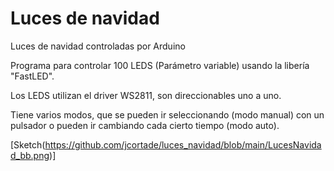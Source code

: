 # Luces de navidad

Luces de navidad controladas por Arduino

Programa para controlar 100 LEDS (Parámetro variable) usando la libería "FastLED".

Los LEDS utilizan el driver WS2811, son direccionables uno a uno. 

Tiene varios modos, que se pueden ir seleccionando (modo manual) con un pulsador o pueden ir cambiando cada cierto tiempo (modo auto).

[Sketch(https://github.com/jcortade/luces_navidad/blob/main/LucesNavidad_bb.png)]
